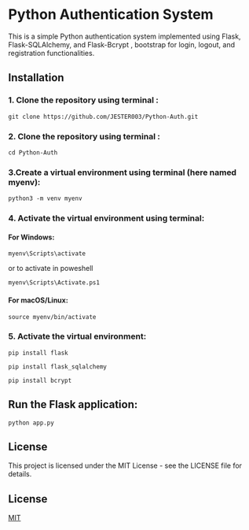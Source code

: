 # Python Authentication System

This is a simple Python authentication system implemented using Flask, Flask-SQLAlchemy, and Flask-Bcrypt , bootstrap for login, logout, and registration functionalities.  

## Installation

### 1. Clone the repository using terminal :

```
git clone https://github.com/JESTER003/Python-Auth.git
```

### 2. Clone the repository using terminal :
```
cd Python-Auth
```
### 3.Create a virtual environment using terminal (here named myenv):

```
python3 -m venv myenv
```

### 4. Activate the virtual environment using terminal:
#### For Windows:
```
myenv\Scripts\activate 
```
or to activate in poweshell

```
myenv\Scripts\Activate.ps1 
```

#### For macOS/Linux:
```
source myenv/bin/activate
```

### 5. Activate the virtual environment:
```
pip install flask 
```
```
pip install flask_sqlalchemy 
```
```
pip install bcrypt
```

## Run the Flask application:

``` 
python app.py
```
## License

This project is licensed under the MIT License - see the LICENSE file for details.


## License

[MIT](https://choosealicense.com/licenses/mit/)

